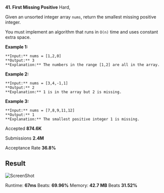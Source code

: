 **41.  First Missing Positive**
Hard, 

Given an unsorted integer array  `nums`, return the smallest missing positive integer.

You must implement an algorithm that runs in  `O(n)`  time and uses constant extra space.

**Example 1:**

    **Input:** nums = [1,2,0]
    **Output:** 3
    **Explanation:** The numbers in the range [1,2] are all in the array.
   
   **Example 2:**

    **Input:** nums = [3,4,-1,1]
    **Output:** 2
    **Explanation:** 1 is in the array but 2 is missing.

**Example 3:**

    **Input:** nums = [7,8,9,11,12]
    **Output:** 1
    **Explanation:** The smallest positive integer 1 is missing.

Accepted
**874.6K**

Submissions
**2.4M**

Acceptance Rate
**36.8%**

## Result

![ScreenShot](https://ibb.co/qm5nkcY)

Runtime: **67ms**  Beats: **69.96%**
Memory: **42.7 MB** Beats **31.52%**